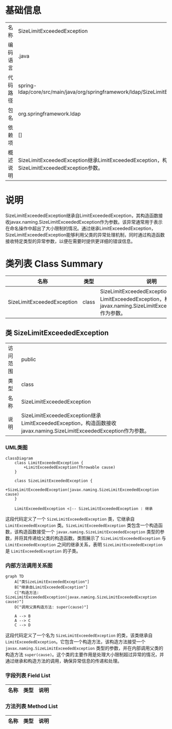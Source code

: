 # 基础信息

|      |      |
|------|------|
| 名称 | SizeLimitExceededException |
| 编码语言 | .java |
| 代码路径 | spring-ldap/core/src/main/java/org/springframework/ldap/SizeLimitExceededException.java |
| 包名 | org.springframework.ldap |
| 依赖项 | [] |
| 概述说明 | SizeLimitExceededException继承LimitExceededException，构造函数接收SizeLimitExceededException参数。 |

# 说明

SizeLimitExceededException继承自LimitExceededException，其构造函数接收javax.naming.SizeLimitExceededException作为参数。该异常通常用于表示在命名操作中超出了大小限制的情况。通过继承LimitExceededException，SizeLimitExceededException能够利用父类的异常处理机制，同时通过构造函数接收特定类型的异常参数，以便在需要时提供更详细的错误信息。

# 类列表 Class Summary

| 名称   | 类型  | 说明 |
|-------|------|-------------|
| SizeLimitExceededException | class | SizeLimitExceededException继承LimitExceededException，构造函数接收javax.naming.SizeLimitExceededException作为参数。 |



## 类 SizeLimitExceededException

|      |      |
|------|------|
| 访问范围 | public |
| 类型 | class |
| 名称 | SizeLimitExceededException |
| 说明 | SizeLimitExceededException继承LimitExceededException，构造函数接收javax.naming.SizeLimitExceededException作为参数。 |


### UML类图

```mermaid
classDiagram
    class LimitExceededException {
        +LimitExceededException(Throwable cause)
    }

    class SizeLimitExceededException {
        +SizeLimitExceededException(javax.naming.SizeLimitExceededException cause)
    }

    LimitExceededException <|-- SizeLimitExceededException : 继承
```

这段代码定义了一个 `SizeLimitExceededException` 类，它继承自 `LimitExceededException` 类。`SizeLimitExceededException` 类包含一个构造函数，该构造函数接受一个 `javax.naming.SizeLimitExceededException` 类型的参数，并将其传递给父类的构造函数。类图展示了 `SizeLimitExceededException` 与 `LimitExceededException` 之间的继承关系，表明 `SizeLimitExceededException` 是 `LimitExceededException` 的子类。


### 内部方法调用关系图

```mermaid
graph TD
    A["类SizeLimitExceededException"]
    B["继承自LimitExceededException"]
    C["构造方法: SizeLimitExceededException(javax.naming.SizeLimitExceededException cause)"]
    D["调用父类构造方法: super(cause)"]

    A --> B
    A --> C
    C --> D
```

这段代码定义了一个名为 `SizeLimitExceededException` 的类，该类继承自 `LimitExceededException`。它包含一个构造方法，该构造方法接受一个 `javax.naming.SizeLimitExceededException` 类型的参数，并在内部调用父类的构造方法 `super(cause)`。这个类的主要作用是处理大小限制超过异常的情况，并通过继承和构造方法的调用，确保异常信息的传递和处理。

### 字段列表 Field List

| 名称  | 类型  | 说明 |
|-------|-------|------|

### 方法列表 Method List

| 名称  | 类型  | 说明 |
|-------|-------|------|




